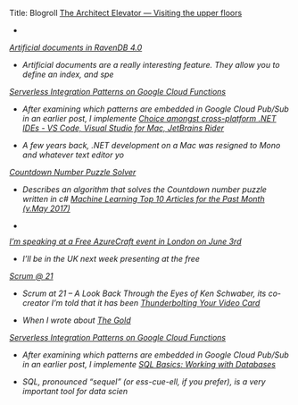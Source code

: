 Title: Blogroll
[The Architect Elevator — Visiting the upper floors](https://martinfowler.com/articles/architect-elevator.html)
* <div class = 'img floating'><a href = 'https://martinfowler.com/articles/architect-elevator.html'><i
[Artificial documents in RavenDB 4.0](http://feedproxy.google.com/~r/AyendeRahien/~3/06qrF94ZeFY/artificial-documents-in-ravendb-4-0)
* <p>Artificial documents are a really interesting feature. They allow you to define an index, and spe
[Serverless Integration Patterns on Google Cloud Functions](http://www.enterpriseintegrationpatterns.com/ramblings/google_cloud_functions.html)
* After examining which patterns are embedded in Google Cloud Pub/Sub in an earlier post, I implemente
[Choice amongst cross-platform .NET IDEs - VS Code, Visual Studio for Mac, JetBrains Rider](http://feeds.hanselman.com/~/341423038/0/scotthanselman~Choice-amongst-crossplatform-NET-IDEs-VS-Code-Visual-Studio-for-Mac-JetBrains-Rider.aspx)
* <div><p>A few years back, .NET development on a Mac was resigned to Mono and whatever text editor yo
[Countdown Number Puzzle Solver](https://www.codeproject.com/Articles/740035/Countdown-Number-Puzzle-Solver)
* Describes an algorithm that solves the Countdown number puzzle written in c#
[Machine Learning Top 10 Articles for the Past Month (v.May 2017)](https://medium.mybridge.co/machine-learning-top-10-articles-for-the-past-month-v-may-2017-f66b865b3e99?source=rss----ab27849fe0f4---4)
* <figure><img alt="" src="https://cdn-images-1.medium.com/max/1024/1*4mkkcELrNmsqIlTrzoywOw.png" /></
[I’m speaking at a Free AzureCraft event in London on June 3rd](http://weblogs.asp.net:80/scottgu/i-m-speaking-at-a-free-azurecraft-event-in-london-on-june-3rd)
* <p>I’ll be in the UK next week presenting at the free <a href="http://www.azurecraft.uk/#overview" t
[Scrum @ 21](https://kenschwaber.wordpress.com/2017/01/12/scrum-21/)
* Scrum at 21 – A Look Back Through the Eyes of Ken Schwaber, its co-creator I’m told that it has been
[Thunderbolting Your Video Card](https://blog.codinghorror.com/thunderbolting-your-video-card/)
* <p>When I wrote about <a href="https://blog.codinghorror.com/the-golden-age-of-x86-gaming/">The Gold
[Serverless Integration Patterns on Google Cloud Functions](http://www.enterpriseintegrationpatterns.com/ramblings/google_cloud_functions.html)
* After examining which patterns are embedded in Google Cloud Pub/Sub in an earlier post, I implemente
[SQL Basics:  Working with Databases](https://www.dataquest.io/blog/sql-basics/)
* <p>SQL, pronounced “sequel” (or ess-cue-ell, if you prefer), is a very important tool for data scien
